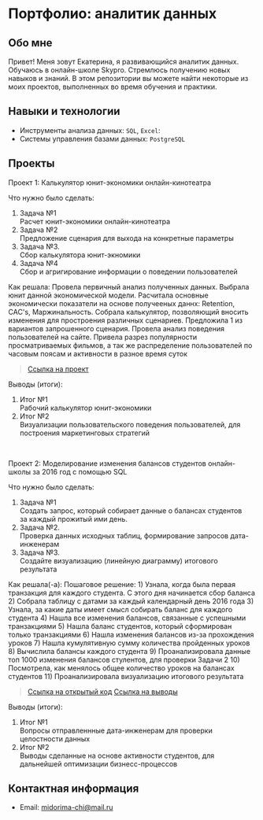 # Портфолио: аналитик данных


## Обо мне 


Привет! Меня зовут Екатерина, я развивающийся аналитик данных. 
Обучаюсь в онлайн-школе Skypro.
Стремлюсь получению новых навыков и знаний.
В этом репозитории вы можете найти некоторые из моих проектов, выполненных во время обучения и практики.
<br>


## Навыки и технологии
- Инструменты анализа данных: ``SQL``, ``Excel``: 
- Системы управления базами данных: ``PostgreSQL``



## Проекты
<p> Проект 1: Калькулятор юнит-экономики онлайн-кинотеатра</p>
<p>Что нужно было сделать:<p>
<ol>
  <li>Задача №1</li> Расчет юнит-экономики онлайн-кинотеатра
  <li>Задача №2</li> Предложение сценария для выхода на конкретные параметры
  <li>Задача №3.</li> Сбор калькулятора юнит-экномики
  <li>Задача №4</li> Сбор и агригирование информации о поведении пользователей
</ol>


<p>Как решала: Провела первичный анализ полученных данных. Выбрала юнит данной экономической модели. Расчитала основные экономически показатели на основе получееных даннх: Retention, CAC's, Маржинальность. Собрала калькулятор, позволяющий вносить изменения для простроения различных сценариев. Предложила 1 из вариантов запрошенного сценария.
Провела анализ поведения пользователей на сайте. Привела разрез популярности просматриваемых фильмов, а так же распределение пользователей по часовым поясам и активности в разное время суток <p>

> <a href="Курсовая работа №1.xlsx">Ссылка на проект</a>
<p>Выводы (итоги):<p>
<ol>
  <li>Итог №1</li> Рабочий калькулятор юнит-экономики
  <li>Итог №2</li> Визуализации пользовательского поведения пользователей, для построения маркетинговых стратегий
</ol>
<br> 

<p>Проект 2: Моделирование изменения балансов студентов онлайн-школы за 2016 год с помощью SQL</p> 
<p>Что нужно было сделать:<p>
<ol>
  <li>Задача №1</li> Создать запрос, который собирает данные о балансах студентов за каждый прожитый ими день.
  <li>Задача №2.</li> Проверка данных исходных таблиц, формирование запросов дата-инженерам
  <li>Задача №3.</li> Создайте визуализацию (линейную диаграмму) итогового результата
</ol>


<p>Как решала(-а): Пошаговое решение:
1) Узнала, когда была первая транзакция для каждого студента. С этого дня начинается сбор баланса
2) Собрала таблицу с датами за каждый календарный день 2016 года
3) Узнала, за какие даты имеет смысл собирать баланс для каждого студента
4) Нашла все изменения балансов, связанные с успешными транзакциями
5) Нашла баланс студентов, который сформирован только транзакциями
6) Нашла изменения балансов из-за прохождения уроков
7) Нашла кумулятивную сумму количества пройденных уроков
8) Вычислила балансы каждого студента
9) Проанализировала данные топ 1000 изменения балансов стулентов, для проверки Задачи 2
10) Посмотрела, как менялось общее количество уроков на балансах студентов
11) Проанализировала визуализацию итогового результата<p>


> <a href="https://metabase.sky.pro/question/91772">Ссылка на открытый код</a>
> <a href="https://metabase.sky.pro/question/91772">Ссылка на выводы</a>
 
 <p>Выводы (итоги):<p>
<ol>
  <li>Итог №1</li> Вопросы отправленнные дата-инженерам для проверки целостности данных
  <li>Итог №2</li> Выводы сделанные на основе активности студентов, для дальнейшей оптимизации бизнесс-процессов
</ol>


## Контактная информация
- Email: midorima-chi@mail.ru
